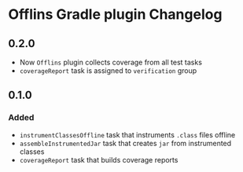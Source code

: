 # Offlins Gradle plugin Changelog

## 0.2.0

- Now `Offlins` plugin collects coverage from all test tasks
- `coverageReport` task is assigned to `verification` group

## 0.1.0

### Added

- `instrumentClassesOffline` task that instruments `.class` files offline
- `assembleInstrumentedJar` task that creates `jar` from instrumented classes
- `coverageReport` task that builds coverage reports

